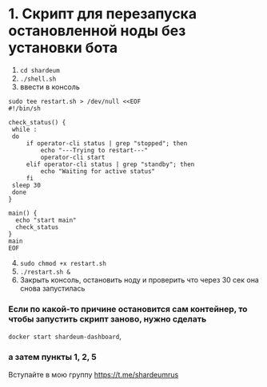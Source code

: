 # 1. Скрипт для перезапуска остановленной ноды без установки бота 

1. `cd shardeum`
2. `./shell.sh`
3. ввести в консоль 
```
sudo tee restart.sh > /dev/null <<EOF
#!/bin/sh

check_status() {
 while :
 do 
     if operator-cli status | grep "stopped"; then
         echo "---Trying to restart---"
         operator-cli start
     elif operator-cli status | grep "standby"; then
         echo "Waiting for active status"
     fi
 sleep 30
 done
}

main() {
  echo "start main"
  check_status
}
main
EOF
```
4. `sudo chmod +x restart.sh`
5. `./restart.sh &`
6. Закрыть консоль, остановить ноду и проверить что через 30 сек она снова запустилась

### Если по какой-то причине остановится сам контейнер, то чтобы запустить скрипт заново, нужно сделать 
`docker start shardeum-dashboard`, 
### а затем пункты 1, 2, 5

Вступайте в мою группу https://t.me/shardeumrus
